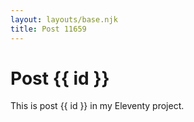 ```yaml
---
layout: layouts/base.njk
title: Post 11659
---
```


# Post {{ id }}

This is post {{ id }} in my Eleventy project.
